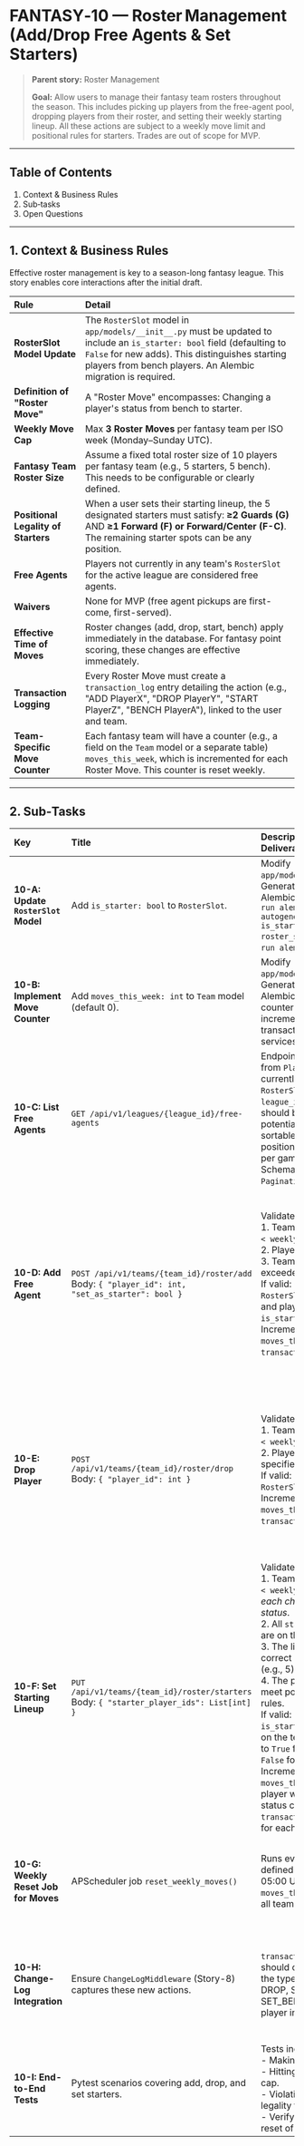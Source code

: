 # FANTASY‑10 — Roster Management (Add/Drop Free Agents & Set Starters)

> **Parent story:** Roster Management
>
> **Goal:** Allow users to manage their fantasy team rosters throughout the season. This includes picking up players from the free-agent pool, dropping players from their roster, and setting their weekly starting lineup. All these actions are subject to a weekly move limit and positional rules for starters. Trades are out of scope for MVP.

---

## Table of Contents

1. Context & Business Rules
2. Sub‑tasks
3. Open Questions

---

## 1. Context & Business Rules

Effective roster management is key to a season-long fantasy league. This story enables core interactions after the initial draft.

| Rule                                | Detail                                                                                                                                                                                                                            |
| :---------------------------------- | :-------------------------------------------------------------------------------------------------------------------------------------------------------------------------------------------------------------------------------- |
| **RosterSlot Model Update**         | The `RosterSlot` model in `app/models/__init__.py` must be updated to include an `is_starter: bool` field (defaulting to `False` for new adds). This distinguishes starting players from bench players. An Alembic migration is required. |
| **Definition of "Roster Move"**     | A "Roster Move" encompasses: Changing a player's status from bench to starter.        |
| **Weekly Move Cap**                 | Max **3 Roster Moves** per fantasy team per ISO week (Monday–Sunday UTC).                                                                                                                               |
| **Fantasy Team Roster Size**        | Assume a fixed total roster size of 10 players per fantasy team (e.g., 5 starters, 5 bench). This needs to be configurable or clearly defined.                                                                                         |
| **Positional Legality of Starters** | When a user sets their starting lineup, the 5 designated starters must satisfy: **≥2 Guards (G)** AND **≥1 Forward (F) or Forward/Center (F-C)**. The remaining starter spots can be any position.                               |
| **Free Agents**                     | Players not currently in any team's `RosterSlot` for the active league are considered free agents.                                                                                                                                  |
| **Waivers**                         | None for MVP (free agent pickups are first-come, first-served).                                                                                                                                                                   |
| **Effective Time of Moves**         | Roster changes (add, drop, start, bench) apply immediately in the database. For fantasy point scoring, these changes are effective immediately.                      |
| **Transaction Logging**             | Every Roster Move must create a `transaction_log` entry detailing the action (e.g., "ADD PlayerX", "DROP PlayerY", "START PlayerZ", "BENCH PlayerA"), linked to the user and team.                                                   |
| **Team-Specific Move Counter**      | Each fantasy team will have a counter (e.g., a field on the `Team` model or a separate table) `moves_this_week`, which is incremented for each Roster Move. This counter is reset weekly.                                             |

---

## 2. Sub‑Tasks

| Key                             | Title                                                                                                   | Description & Deliverables                                                                                                                                                                                                                                                                                          | Acceptance Criteria                                                                                                                                                                                                                                                                                                                           |
| :------------------------------ | :------------------------------------------------------------------------------------------------------ | :------------------------------------------------------------------------------------------------------------------------------------------------------------------------------------------------------------------------------------------------------------------------------------------------------------------ | :-------------------------------------------------------------------------------------------------------------------------------------------------------------------------------------------------------------------------------------------------------------------------------------------------------------------------------------------- |
| **10-A: Update `RosterSlot` Model** | Add `is_starter: bool` to `RosterSlot`.                                                                 | Modify `app/models/RosterSlot.py`. Generate and apply an Alembic migration: `poetry run alembic revision --autogenerate -m "add is_starter to roster_slot"` then `poetry run alembic upgrade head`.                                                                                                                 | `RosterSlot` table has `is_starter` column. Existing slots might need a default.                                                                                                                                                                                                                                                            |
| **10-B: Implement Move Counter**  | Add `moves_this_week: int` to `Team` model (default 0).                                                 | Modify `app/models/Team.py`. Generate and apply Alembic migration. This counter will be incremented by transaction-committing services.                                                                                                                                                                                | `Team` table has `moves_this_week` column.                                                                                                                                                                                                                                                                                                  |
| **10-C: List Free Agents**        | `GET /api/v1/leagues/{league_id}/free-agents`                                                             | Endpoint returns players from `Player` table not currently in any `RosterSlot` for the given `league_id`. Response should be paginated and potentially sortable/filterable (e.g., by position, fantasy points per game - future). Schema: `Pagination[PlayerOut]`.                                              | 200 OK returns a list of `PlayerOut` objects. Returns empty list if no free agents.                                                                                                                                                                                                                                                         |
| **10-D: Add Free Agent**          | `POST /api/v1/teams/{team_id}/roster/add` <br/> Body: `{ "player_id": int, "set_as_starter": bool }`     | Validates: <br/> 1. Team `moves_this_week < weekly_move_cap`. <br/> 2. Player is a free agent. <br/> 3. Team roster size is not exceeded. <br/> If valid: Creates a new `RosterSlot` for the team and player with `is_starter` set from body. Increments `moves_this_week`. Creates `transaction_log` entry.      | 400/409 on validation failure (e.g., "Move limit reached", "Player not free agent", "Roster full"). 201 Created with updated team roster (`TeamOut` schema) on success. `moves_this_week` incremented. `transaction_log` entry created.                                                                                        |
| **10-E: Drop Player**             | `POST /api/v1/teams/{team_id}/roster/drop` <br/> Body: `{ "player_id": int }`                             | Validates: <br/> 1. Team `moves_this_week < weekly_move_cap`. <br/> 2. Player is on the specified team's roster. <br/> If valid: Deletes the `RosterSlot` for the player. Increments `moves_this_week`. Creates `transaction_log` entry.                                                                           | 400/409 on validation failure (e.g., "Move limit reached", "Player not on roster"). 200 OK with updated team roster (`TeamOut` schema) on success. `moves_this_week` incremented. `transaction_log` entry created.                                                                                                             |
| **10-F: Set Starting Lineup**     | `PUT /api/v1/teams/{team_id}/roster/starters` <br/> Body: `{ "starter_player_ids": List[int] }`           | Validates: <br/> 1. Team `moves_this_week < weekly_move_cap` *for each change in starter status*. <br/> 2. All `starter_player_ids` are on the team's roster. <br/> 3. The list contains the correct number of starters (e.g., 5). <br/> 4. The proposed starters meet positional legality rules. <br/> If valid: Updates `is_starter` for all players on the team's roster (sets to `True` for those in list, `False` for others). Increments `moves_this_week` for each player whose `is_starter` status changed. Creates `transaction_log` entries for each change. | 400/409 on validation failure. 200 OK with updated team roster (`TeamOut` schema) on success. `moves_this_week` incremented appropriately. `transaction_log` entries created for each status change.                                                                                                                                    |
| **10-G: Weekly Reset Job for Moves** | APScheduler job `reset_weekly_moves()`                                                                  | Runs every Monday at a defined UTC time (e.g., 05:00 UTC). Sets `moves_this_week = 0` for all teams in all leagues.                                                                                                                                                                                               | Job is scheduled and runs. After execution, `moves_this_week` is 0 for all teams. Test with `freezegun`.                                                                                                                                                                                                                                      |
| **10-H: Change-Log Integration**  | Ensure `ChangeLogMiddleware` (Story-8) captures these new actions.                                        | `transaction_log` entries should clearly describe the type of move (ADD, DROP, SET_STARTER, SET_BENCH) and the player involved.                                                                                                                                                                 | `transaction_log` table contains accurate records for add, drop, and starter/bench changes, viewable via the admin log endpoint.                                                                                                                                                                                                              |
| **10-I: End-to-End Tests**        | Pytest scenarios covering add, drop, and set starters.                                                  | Tests include: <br/> - Making valid moves. <br/> - Hitting the weekly move cap. <br/> - Violating positional legality for starters. <br/> - Verifying the weekly reset of the move counter.                                                                                                            | All backend tests pass in CI.                                                                                                                                                                                                                                                                                                                 |